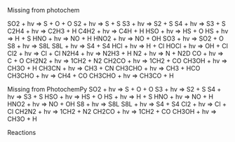 Missing from photochem

SO2 + hv => S + O + O
S2 + hv => S + S
S3 + hv => S2 + S
S4 + hv => S3 + S
C2H4 + hv => C2H3 + H
C4H2 + hv => C4H + H
HSO + hv => HS + O
HS + hv => H + S
HNO + hv => NO + H
HNO2 + hv => NO + OH
SO3 + hv => SO2 + O
S8 + hv => S8L
S8L + hv => S4 + S4
HCl + hv => H + Cl
HOCl + hv => OH + Cl
Cl2 + hv => Cl + Cl
N2H4 + hv => N2H3 + H
N2 + hv => N + N2D
CO + hv => C + O
CH2N2 + hv => 1CH2 + N2
CH2CO + hv => 1CH2 + CO
CH3OH + hv => CH3O + H
CH3CN + hv => CH3 + CN
CH3CHO + hv => CH3 + HCO
CH3CHO + hv => CH4 + CO
CH3CHO + hv => CH3CO + H


Missing from PhotochemPy
SO2 + hv => S + O + O
S3 + hv => S2 + S
S4 + hv => S3 + S
HSO + hv => HS + O
HS + hv => H + S
HNO + hv => NO + H
HNO2 + hv => NO + OH
S8 + hv => S8L
S8L + hv => S4 + S4
Cl2 + hv => Cl + Cl
CH2N2 + hv => 1CH2 + N2
CH2CO + hv => 1CH2 + CO
CH3OH + hv => CH3O + H

Reactions



